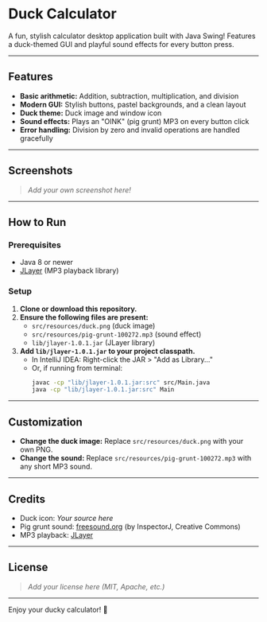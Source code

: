 # Duck Calculator

A fun, stylish calculator desktop application built with Java Swing! Features a duck-themed GUI and playful sound effects for every button press.

---

## Features
- **Basic arithmetic:** Addition, subtraction, multiplication, and division
- **Modern GUI:** Stylish buttons, pastel backgrounds, and a clean layout
- **Duck theme:** Duck image and window icon
- **Sound effects:** Plays an "OINK" (pig grunt) MP3 on every button click
- **Error handling:** Division by zero and invalid operations are handled gracefully

---

## Screenshots
> _Add your own screenshot here!_

---

## How to Run

### Prerequisites
- Java 8 or newer
- [JLayer](http://www.javazoom.net/javalayer/javalayer.html) (MP3 playback library)

### Setup
1. **Clone or download this repository.**
2. **Ensure the following files are present:**
   - `src/resources/duck.png` (duck image)
   - `src/resources/pig-grunt-100272.mp3` (sound effect)
   - `lib/jlayer-1.0.1.jar` (JLayer library)
3. **Add `lib/jlayer-1.0.1.jar` to your project classpath.**
   - In IntelliJ IDEA: Right-click the JAR > "Add as Library..."
   - Or, if running from terminal:
     ```sh
     javac -cp "lib/jlayer-1.0.1.jar:src" src/Main.java
     java -cp "lib/jlayer-1.0.1.jar:src" Main
     ```

---

## Customization
- **Change the duck image:** Replace `src/resources/duck.png` with your own PNG.
- **Change the sound:** Replace `src/resources/pig-grunt-100272.mp3` with any short MP3 sound.

---

## Credits
- Duck icon: _Your source here_
- Pig grunt sound: [freesound.org](https://freesound.org/people/InspectorJ/sounds/100272/) (by InspectorJ, Creative Commons)
- MP3 playback: [JLayer](http://www.javazoom.net/javalayer/javalayer.html)

---

## License
> _Add your license here (MIT, Apache, etc.)_

---

Enjoy your ducky calculator! 🦆

